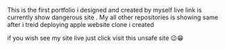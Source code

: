 This is the first portfolio i designed and created by myself
live link is currently show dangerous site . 
My all other repositories is showing same after i treid deploying apple website clone i created

if you wish see my site live just click visit this unsafe site 😉😁
